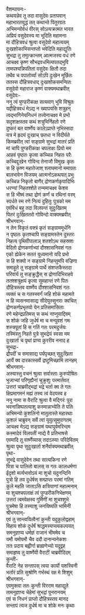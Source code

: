 वैशम्पायनः-  
कथयन्नेव तु तदा वासुदेवः प्रतापवान्  
महाभारतयुद्धं तत् कथान्ते पितुरग्रतः  
अभिमन्योर्वधं वीरस् सोऽत्यक्रामत भारत  
अप्रियं वसुदेवस्य मा भूदिति महामनाः  
मा दौहित्रवधं श्रुत्वा वसुदेवो महात्ययम्  
दुःखशोकाभिसन्तप्तो भवेदिति महाद्युतिः  
सुभद्रा तु तमुत्क्रान्तम् आत्मजस्य वधं रणे  
आचक्ष्व कृष्ण सौभद्रवधमित्यपतद्भुवि  
तामपश्यन्निपतितां वसुदेवः क्षितौ तदा  
तथैव च पपातोर्व्यां सोऽपि दुःखेन मूर्छितः  
ततस्स दौहित्रवधाद् दुःखशोकसमन्वितः  
वसुदेवो महाराज कृष्णं वाक्यमथाब्रवीत्  
वसुदेवः-  
ननु त्वं पुण्डरीकाक्ष सत्यवाग् भुवि विश्रुतः  
यद्दौहित्रवधं मेऽद्य न ख्यापयसि शत्रुहन्  
त्वद्भागिनेयनिधनं तत्त्वेनाचक्ष्व मे प्रभो  
सदृशाक्षस्तव कथं शत्रुभिर्निहतो रणे  
दुष्करं बत वार्ष्णेय कालेऽप्राप्ते नृभिस्सदा  
यत्र मे हृदयं दुःखाच् छतधा न विदीर्यते  
किमब्रवीत् त्वां सङ्ग्रामे सुभद्रां मातरं प्रति  
मां चापि पुण्डरीकाक्ष चपलाक्षः प्रियो मम  
आहवं पृष्ठतः कृत्वा कच्चिन्न निहतः परैः  
कच्चिद्दुःखेन गोविन्द तेनाजौ विमुखः कृतः  
स हि कृष्ण महातेजाश् श्लाघमानो ममाग्रतः  
बालभावेन विजयम् आत्मनोऽकथयत् प्रभुः  
कच्चिन्न निकृतो बाणैर् द्रोणकर्णकृपादिभिः  
धरण्यां निहतश्शेते तन्ममाचक्ष्व केशव  
स हि भीष्मं तथा द्रोणं कर्णं च रथिनां वरम्  
स्पर्धते स्म रणे नित्यं दुहितुः पुत्रको मम  
एवंविधं बहु तदा विलपन्तं सुदुःखितम्  
पितरं दुःखिततरो गोविन्दो वाक्यमब्रवीत्  
श्रीभगवान्-  
न तेन विकृतं वक्त्रं कृतं सङ्ग्राममूर्धनि  
न पृष्ठतः कृतश्चापि सङ्ग्रामस्तेन दुस्तरः  
निहत्य पृथिवीपालाञ् शतशोऽथ सहस्रशः  
वेदितो द्रोणकर्णाभ्यां दौश्शासनिवशं गतः  
एको ह्येकेन सततं युध्यमानो यदि प्रभो  
स हि शक्यो न सङ्ग्रामे निहन्तुमपि वज्रिणा  
समाहूते तु सङ्ग्रामे पार्थे संशप्तकैस्तदा  
परिवार्य तु सङ्क्रुद्धैस् स द्रोणादिभिराहवे  
ततश्शत्रुक्षयं कृत्वा सुमहान्तं रणे पितः  
दौहित्रस्तव वार्ष्णेय दौश्शासनिवशं गतः  
व्यक्तं च स गतस्स्वर्गं जहि शोकं महामते  
न हि व्यसनमासाद्य सीदेयुस्सुनराः क्वचित्  
द्रोणकर्णप्रभृतयो येन प्रतिसमासिताः  
रणे महेन्द्रप्रतिमस् स कथं नाप्नुयाद्दिवम्  
स शोकं जहि जुर्धर्ष मा च मन्युवशं गमः  
शस्त्रपूतां हि स गतिं गतः परमदुर्जयः  
तस्मिंस्तु निहते पुत्रे सुभद्रेयं स्वसा मम  
दुःखार्ता च पृथां प्राप्य कुररीव ननाद ह  
सुभद्रा-  
द्रौपदीं च समासाद्य पर्यपृच्छत् सुदुःखिता  
आर्ये क्व दारकास्सर्वे द्रष्टुमिच्छामि तानहम्  
श्रीभगवान्-  
अस्यास्तु वचनं श्रुत्वा सर्वास्ताः कुरुयोषितः  
भुजाभ्यां परिगृह्यैनां चुक्रुशुः परमार्तवत्  
उत्तरां चाब्रवीद्भद्रां भद्रे भर्ता क्व ते गतः  
क्षिप्रमागमनं मह्यं तस्य त्वं वेदयस्व ह  
ननु नामा स वैराटि श्रुत्वा वै मद्गिरंः पुरा  
भवनान्निष्पतत्याशु कस्मान्नाभ्येति ते पतिः  
अभिमन्यो कुशलिनो मातुलास्ते महारथाः  
कुशलं चाब्रुवन् सर्वे त्वां युयुत्सुमुपागतम्  
आचक्ष्व मेऽद्य सङ्ग्रामं यथापूर्वमरिन्दम  
कस्मादेवं विलपतीं नाद्ये वै प्रतिभाषसे  
एवमादि तु वार्ष्णेय्यास् तदाऽस्याः परिदेवितम्  
श्रुत्वा पृथा सुदुःखार्ता शनैर्वाक्यमथाब्रवीत्  
पृथा-  
सुभद्रे वासुदेवेन तथा सात्यकिना रणे  
पित्रा च पालितो बालस् स गतः कालधर्मणा  
ईदृशो मर्त्यभावोऽयं मा शुचो यदुनन्दिनि  
पुत्रो हि तव दुर्धर्षस् सम्प्राप्तः परमां गतिम्  
कुले महति जाताऽसि क्षत्रियाणां महात्मनाम्  
मा शुचश्चपलाक्षं त्वं पुण्डरीकनिभेक्षणम्  
उत्तरां त्वमवेक्षस्व गुर्मिणीं मा शुचश्शुभे  
पुत्रमेषा हि तस्याशु जनयिष्यति भामिनी  
श्रीभगवान्-  
एवं तु सान्त्वयित्वैनां कुन्ती यदुकुलोद्वहाम्  
विहाय शोकं दुर्धर्षं श्राद्धमस्यप्ययकल्पयत्  
समनुज्ञाप्य धर्मज्ञं राजानं भीममेव च  
यमौ यमोपमौ चैव ददौ दानान्यनेकशः  
ततः प्रदाय बह्वीर्गा ब्राह्मणेभ्यो यदूद्वह  
समाहृष्य तु वार्ष्णेयी वैराटीं चाब्रवीदिदम्  
कुन्ती-  
वैराटि नेह सन्तापस् त्वया कार्यो यशस्विनी  
भर्तारं प्रति सुश्रोणि गर्भस्थं रक्ष मे शिशुम्  
श्रीभगवान्-  
एवमुक्त्वा ततः कुन्ती विरराम महाद्युते  
तामनुज्ञाप्य चेहेमां सुभद्रां पुनरानयम्  
एवं स निधनं प्राप्तो दौहित्रस्तव मानद  
सन्तापं त्यज दुर्धर्ष मा च शोके मनः कृथाः  

